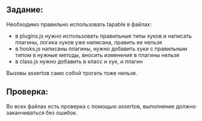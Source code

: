 ## Задание:

Необходимо правильно использовать tapable в файлах:
- в plugins.js нужно использовать правильные типы хуков и написать плагины, логика хуков уже написана, править ее нельзя
- в hooks.js написаны плагины, нужно добавить хуки с правильным типом в нужные методы, вносить изменения в плагины нельзя
- в class.js нужно добавить в класс и хук, и плагин

Вызовы assertов само собой трогать тоже нельзя.

## Проверка:

Во всех файлах есть проверка с помощью assertов, выполнение должно заканчиваться без ошибок.
